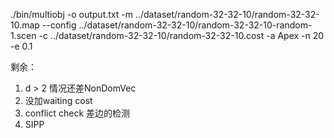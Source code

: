 ./bin/multiobj -o output.txt -m ../dataset/random-32-32-10/random-32-32-10.map --config ../dataset/random-32-32-10/random-32-32-10-random-1.scen -c ../dataset/random-32-32-10/random-32-32-10.cost -a Apex -n 20 -e 0.1

剩余：

1. d > 2 情况还差NonDomVec
2. 没加waiting cost
3. conflict check 差边的检测
4. SIPP